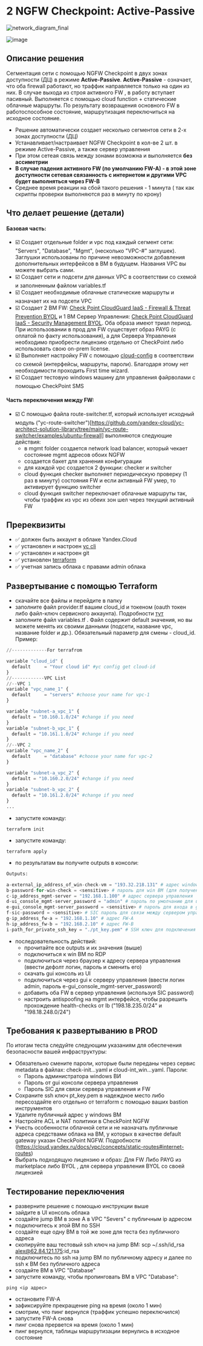 # 2 NGFW Checkpoint: Active-Passive


![network_diagram_final](https://user-images.githubusercontent.com/85429798/140020381-07fe578d-304d-44b6-81e6-f1bd427190f6.png)


![image](https://user-images.githubusercontent.com/85429798/139543134-1a9f3390-d3a2-4e67-b401-85a544c27e79.png)



## Описание решения
Сегментация сети с помощью NGFW Checkpoint в двух зонах доступности (ДЦ) в режиме **Active-Passive**. 
**Active-Passive** - означает, что оба firewall работают, но траффик направляется только на один из них. В случае выхода из строя активного FW , в работу вступает пасивный. Выполняется с помощью cloud function + статические облачные маршруты. По результату возвращения основного FW в работоспособное состояние, маршрутизация  переключиться на исходное состояние. 

- Решение автоматически создает несколько сегментов сети в 2-х зонах доступности (ДЦ)
- Устанавливает/настраивает NGFW Checkpoint в кол-ве 2 шт. в режиме Active-Passive, а также сервер управления
- При этом сетеая связь между зонами возможна и выполняется **без ассиметрии**
- **В случае падения активного FW (по умолчанию FW-A) - в этой зоне доступности сетевая связанность с интернетом и другими VPC будет выполняться через FW-B**
- Среднее время реакции на сбой такого решения - 1 минута ( так как скрипты проверки выполняются раз в минуту по крону)

## Что делает решение (детали)

#### Базовая часть:
- ☑️ Создает отдельные folder и vpc под каждый сегмент сети: "Servers", "Database", "Mgmt", (несколько "VPC-#" заглушек). Заглушки использованы по причине невозможности добавления дополнительных интерфейсов в ВМ в будущем. Названия VPC вы можете выбрать сами.
- ☑️ Создает сети и подсети для данных VPC в соответствии со схемой и заполненным файлом variables.tf
- ☑️ Создает необходимые облачные статические маршруты и назначает их на подсети VPC
- ☑️ Создает 2 ВМ FW: [Check Point CloudGuard IaaS - Firewall & Threat Prevention BYOL](https://cloud.yandex.ru/marketplace/products/f2eb527bqp4f4ksht2af) и 1 ВМ Сервер Управления: [Check Point CloudGuard IaaS - Security Management BYOL](https://cloud.yandex.ru/marketplace/products/f2e1si2qna6s0q01eda0). Оба образа имеют триал период. При использовании в прод для FW существует образ PAYG (с оплатой по факту использования), а для Сервера Управления необходимо приобрести лицензию отдельно от CheckPoint либо использовать свою on-prem license.
- ☑️ Выполняет настройку FW с помощью [cloud-config](https://supportcenter.checkpoint.com/supportcenter/portal?eventSubmit_doGoviewsolutiondetails=&solutionid=sk165476) в соответствии со схемой (интерфейсы, маршруты, пароли). Благодаря этому нет необходимости проходить First time wizard.
- ☑️ Создает тестовую  windows машину для управления файрволами с помощью CheckPoint SMS

#### Часть переключения между FW:
- ☑️ С помощью файла route-switcher.tf, который использует исходный модуль ("yc-route-switcher")[https://github.com/yandex-cloud/yc-architect-solution-library/tree/main/yc-route-switcher/examples/ubuntu-firewall] выполняются следующие действия:
  - в mgmt folder создается network load balancer, который чекает состояние mgmt адресов обоих NGFW
  - создается бакет для хранения конфигурации
  - для каждой vpc создается 2 функции: checker и switcher
  - cloud функция checker выполняет периодическую проверку (1 раз в минуту) состояния FW и если активный FW умер, то активирует функцию switcher
  - cloud функция switcher переключает облачные маршруты так, чтобы траффик из vpc из обеих зон шел через текущий активный FW


## Пререквизиты
- :white_check_mark: должен быть аккаунт в облаке Yandex.Cloud
- :white_check_mark: установлен и настроен [yc cli](https://cloud.yandex.ru/docs/cli/quickstart)
- :white_check_mark: установлен и настроен git
- :white_check_mark: установлен [terraform](https://www.terraform.io/downloads.html)
- :white_check_mark: учетная запись облака с правами admin облака

## Развертывание с помощью Terraform
- скачайте все файлы и перейдите в папку
- заполните файл provider.tf вашим cloud_id и токеном (oauth токен либо файл-ключ сервисного аккаунта). Подробности [тут](https://registry.terraform.io/providers/yandex-cloud/yandex/latest/docs)
- заполните файл variables.tf . Файл содержит default значения, но вы можете менять их своими данными (подсети, название vpc, название folder и др.). Обязательный параметр для смены - cloud_id. Пример:
```Python
//-------------For terrafrom

variable "cloud_id" {
  default     = "Your cloud id" #yc config get cloud-id
}
//------------VPC List
//--VPC 1
variable "vpc_name_1" {
  default     = "servers" #choose your name for vpc-1
}

variable "subnet-a_vpc_1" {
  default = "10.160.1.0/24" #change if you need
}
variable "subnet-b_vpc_1" {
  default = "10.161.1.0/24" #change if you need
}
//--VPC 2
variable "vpc_name_2" {
  default     = "database" #choose your name for vpc-2
}

variable "subnet-a_vpc_2" {
  default = "10.160.2.0/24" #change if you need
}
variable "subnet-b_vpc_2" {
  default = "10.161.2.0/24" #change if you need
}
...

```

- запустите команду:
```
terraform init
``` 
- запустите команду:
```
terraform apply
``` 

- по результатам вы получите outputs в консоли:

```Python
Outputs:

a-external_ip_address_of_win-check-vm = "193.32.218.131" # адрес windows ВМ для управления (зайдите скачайте через ui сервера управления gui консоль)
b-password-for-win-check = <sensitive> # пароль для win ВМ (для получения выполните "terraform output b-password-for-win-check")
c-ip_address_mgmt-server = "192.168.1.100" # адрес сервера управления
d-ui_console_mgmt-server_password = "admin" # пароль по умолчанию для ui сервера управления
e-gui_console_mgmt-server_password = <sensitive> # пароль для входа в gui консоль сервера управления ("terraform output e-gui_console_mgmt-server_password")
f-sic-password = <sensitive> # SIC пароль для связи между сервером управления и FW ("terraform output f-sic-password")
g-ip_address_fw-a = "192.168.1.10" # адрес FW-A
h-ip_address_fw-b = "192.168.2.10" # адрес FW-B
i-path_for_private_ssh_key = "./pt_key.pem" # SSH ключ для подключения к Checkpoint ВМ
``` 
- последовательность действий:
    - прочитайте все outputs и их значения (выше)
    - подключиться к win ВМ по RDP
    - подключиться через браузер к адресу сервера управления (ввести дефолт логин, пароль и сменить его)
    - скачать gui консоль из UI
    - подключиться через gui к серверу управления (ввести логин admin, пароль e-gui_console_mgmt-server_password)
    - добавить оба FW в сервер управления (используя SIC password)
    - настроить antispoofing на mgmt интерфейсе, чтобы разрешить прохождение health-checks от lb ("198.18.235.0/24" и "198.18.248.0/24")

## Требования к развертыванию в PROD 
По итогам теста следуйте следующим указаниям для обеспечения безопасности вашей инфраструктуры:
- Обязательно смените пароли, которые были переданы через сервис metadata в файлах: check-init...yaml и cloud-int_win...yaml. Пароли:
    - Пароль администратора windows ВИ
    - Пароль от gui консоли сервера управления
    - Пароль SIC для связи сервера управления и FW
- Сохраните ssh ключ pt_key.pem в надеждное место либо пересоздайте его отдельно от terraform с помощью ваших bastion инструментов
- Удалите публичный адрес у windows ВМ
- Настройте ACL и NAT политики в CheckPoint NGFW
- Учесть особенности облачной сети и не назначать публичные адреса средствами облака на ВМ, у которых в качестве default gateway указан CheckPoint NGFW. Подробности (https://cloud.yandex.ru/docs/vpc/concepts/static-routes#internet-routes)
- Выбрать подходящую лицензию и образ: Для FW Либо PAYG из marketplace либо BYOL , для сервера управления BYOL со своей лицензией


## Тестирование переключения
- разверните решение с помощью инструкции выше
- зайдите в UI консоль облака
- создайте jump ВМ в зоне А в VPC "Severs" с публичным ip адресом
- подключитесь к этой ВМ по SSH
- создайте еще одну ВМ в той же зоне для теста без публичного адреса
- скопируйте ваш тестовый ssh ключ на jump ВМ: scp ~/.ssh/id_rsa alex@62.84.121.175:id_rsa  
- подключитесь по ssh на jump ВМ по публичному адресу и далее по ssh к ВМ без публичного адреса
- создайте ВМ в VPC "Database"
- запустите команду, чтобы пропинговать ВМ в VPC "Database":
```
ping <ip адрес>
```
- остановите FW-A
- зафиксируйте прекращение ping на время (около 1 мин)
- смотрим, что пинг вернулся (траффик успешно переключился)
- запустите FW-A снова
- пинг снова прервется на время (около 1 мин)
- пинг вернулся, таблицы маршрутизации вернулись в исходное состояние 
